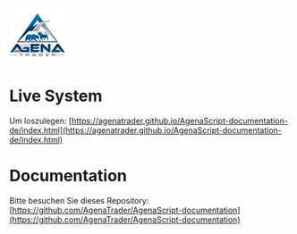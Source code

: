 ![AgenaTrader](./sources/images/logo_100.png)

# Live System
Um loszulegen: [https://agenatrader.github.io/AgenaScript-documentation-de/index.html](https://agenatrader.github.io/AgenaScript-documentation-de/index.html)

# Documentation
Bitte besuchen Sie dieses Repository: [https://github.com/AgenaTrader/AgenaScript-documentation](https://github.com/AgenaTrader/AgenaScript-documentation)
